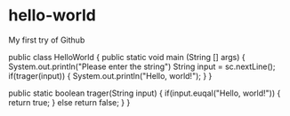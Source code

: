# hello-world
My first try of Github


public class HelloWorld
{
  public static void main (String [] args)
  {
    System.out.println("Please enter the string")
    String input = sc.nextLine();
    if(trager(input))
    {
      System.out.println("Hello, world!");
    }
  }
  
  public static boolean trager(String input)
  {
    if(input.euqal("Hello, world!"))
    {
      return true;
    }
    else
      return false;
  }
}
